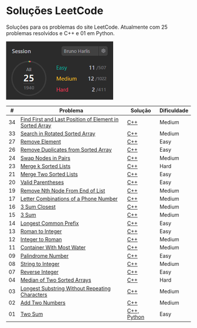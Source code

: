 # Soluções LeetCode
 Soluções para os problemas do site LeetCode. Atualmente com 25 problemas resolvidos e C++ e 01 em Python. 
 
 ![GRAFICO](https://github.com/BrunoHarlis/Solucoes_LeetCode/blob/main/Imagens/LeetCode%2003.png)

#|Problema|Solução|Dificuldade
----------|----------|----------|----------
34  |[Find First and Last Position of Element in Sorted Array](https://leetcode.com/problems/find-first-and-last-position-of-element-in-sorted-array/)|[C++](https://github.com/BrunoHarlis/Solucoes_LeetCode/blob/main/Codigos/34-%20Find%20First%20and%20Last%20Position%20of%20Element%20in%20Sorted%20Array.cpp)|Medium
33  |[Search in Rotated Sorted Array](https://leetcode.com/problems/search-in-rotated-sorted-array/)|[C++](https://github.com/BrunoHarlis/Solucoes_LeetCode/blob/main/Codigos/33-Search%20in%20Rotated%20Sorted%20Array.cpp)|Medium
27  |[Remove Element](https://leetcode.com/problems/remove-element/)|[C++](https://github.com/BrunoHarlis/Solucoes_LeetCode/blob/main/Codigos/27-RemoveElement.cpp)|Easy
26  |[Remove Duplicates from Sorted Array](https://leetcode.com/problems/remove-duplicates-from-sorted-array/)|[C++](https://github.com/BrunoHarlis/Solucoes_LeetCode/blob/main/Codigos/26-RemoveDuplicatesfromSortedArray.cpp)|Easy
24  |[Swap Nodes in Pairs](https://leetcode.com/problems/swap-nodes-in-pairs/)|[C++](https://github.com/BrunoHarlis/Solucoes_LeetCode/blob/main/Codigos/24-SwapNodesinPairs.cpp)|Medium
23  |[Merge k Sorted Lists](https://leetcode.com/problems/merge-k-sorted-lists/)|[C++](https://github.com/BrunoHarlis/Solucoes_LeetCode/blob/main/Codigos/23-Merge%20k%20Sorted%20Lists.cpp)|Hard
21  |[Merge Two Sorted Lists](https://leetcode.com/problems/merge-two-sorted-lists/)|[C++](https://github.com/BrunoHarlis/Solucoes_LeetCode/blob/main/Codigos/21-Merge%20Two%20Sorted%20Lists.cpp)|Easy
20  |[Valid Parentheses](https://leetcode.com/problems/valid-parentheses/)|[C++](https://github.com/BrunoHarlis/Solucoes_LeetCode/blob/main/Codigos/20-Valid%20Parentheses.cpp)|Easy
19  |[Remove Nth Node From End of List](https://leetcode.com/problems/remove-nth-node-from-end-of-list/)|[C++](https://github.com/BrunoHarlis/Solucoes_LeetCode/blob/main/Codigos/19-Remove%20Nth%20Node%20From%20End%20of%20List.cpp)|Medium
17  |[Letter Combinations of a Phone Number](https://leetcode.com/problems/letter-combinations-of-a-phone-number/)|[C++](https://github.com/BrunoHarlis/Solucoes_LeetCode/blob/main/Codigos/17-LetterCombinationsOfAPhoneNumber.cpp)|Medium
16  |[3 Sum Closest](https://leetcode.com/problems/3sum-closest/)|[C++](https://github.com/BrunoHarlis/Solucoes_LeetCode/blob/main/Codigos/16-3SumClosest.cpp)|Medium
15  |[3 Sum](https://leetcode.com/problems/3sum/)|[C++](https://github.com/BrunoHarlis/Solucoes_LeetCode/blob/main/Codigos/15-3Sum.cpp)|Medium
14  |[Longest Common Prefix](https://leetcode.com/problems/longest-common-prefix/)|[C++](https://github.com/BrunoHarlis/Solucoes_LeetCode/blob/main/Codigos/14-LongestCommonPrefix.cpp)|Easy
13  |[Roman to Integer](https://leetcode.com/problems/roman-to-integer/)|[C++](https://github.com/BrunoHarlis/Solucoes_LeetCode/blob/main/Codigos/13-RomantoInteger.cpp)|Easy
12  |[Integer to Roman](https://leetcode.com/problems/integer-to-roman/)|[C++](https://github.com/BrunoHarlis/Solucoes_LeetCode/blob/main/Codigos/12-IntegerToRoman.cpp)|Medium
11  |[Container With Most Water](https://leetcode.com/problems/container-with-most-water/)|[C++](https://github.com/BrunoHarlis/Solucoes_LeetCode/blob/main/Codigos/11-ContainerWithMostWater.cpp)|Medium
09  |[Palindrome Number](https://leetcode.com/problems/palindrome-number/)|[C++](https://github.com/BrunoHarlis/Solucoes_LeetCode/blob/main/Codigos/9-PalindromeNumber.cpp)|Easy
08  |[String to Integer](https://leetcode.com/problems/string-to-integer-atoi/)|[C++](https://github.com/BrunoHarlis/Solucoes_LeetCode/blob/main/Codigos/8-StringtoInteger%20(atoi).cpp)|Medium
07  |[Reverse Integer](https://leetcode.com/problems/reverse-integer/)|[C++](https://github.com/BrunoHarlis/Solucoes_LeetCode/blob/main/Codigos/7-ReverseInteger.cpp)|Easy
04  |[Median of Two Sorted Arrays](https://leetcode.com/problems/median-of-two-sorted-arrays/)|[C++](https://github.com/BrunoHarlis/Solucoes_LeetCode/blob/main/Codigos/4-MedianOfTwoSortedArrays.cpp)|Hard
03  |[Longest Substring Without Repeating Characters](https://leetcode.com/problems/longest-substring-without-repeating-characters/)|[C++](https://github.com/BrunoHarlis/Solucoes_LeetCode/blob/main/Codigos/3-LongestSubstringWithoutRepeatingCharacters.cpp)|Medium
02  |[Add Two Numbers](https://leetcode.com/problems/add-two-numbers/)|[C++](https://github.com/BrunoHarlis/Solucoes_LeetCode/blob/main/Codigos/2-AddTwoNumbers.cpp)|Medium
01  |[Two Sum](https://leetcode.com/problems/two-sum)|[C++, ](https://github.com/BrunoHarlis/Solucoes_LeetCode/blob/main/Codigos/1-TwoSum.cpp)[Python](https://github.com/BrunoHarlis/Solucoes_LeetCode/blob/main/Codigos%20Python/1.%20Two%20Sum.py)|Easy
